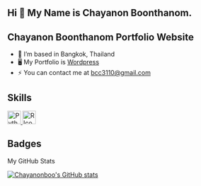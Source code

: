 ## Hi 👋 My Name is Chayanon Boonthanom.
## Chayanon Boonthanom Portfolio Website

- 🔭 I’m based in Bangkok, Thailand
- 🖥️ My Portfolio is [Wordpress](https://chayanonboo.com/)
- ⚡ You can contact me at bcc3110@gmail.com

## Skills
  <a href="https://www.python.org/">
  <img src="https://github.com/user-attachments/assets/cd7f63ef-7cd4-484e-b320-6e8d09b48eed" alt="Python Icon" width="30" height="30">
</a>
<a href="https://www.r-project.org/">
  <img src="icons/r-logo.svg" alt="R Icon" width="30" height="30">
</a>




## Badges
My GitHub Stats

[![Chayanonboo's GitHub stats](https://github-readme-stats.vercel.app/api?username=Chayanonboo&show_icons=true&theme=radical)](https://github.com/Chayanonboo)


          
